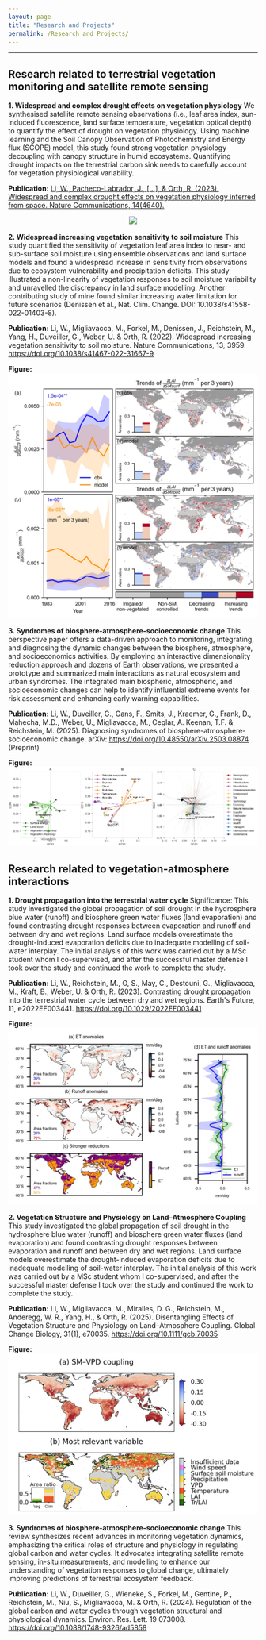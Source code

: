 ```yaml
---
layout: page
title: "Research and Projects"
permalink: /Research and Projects/
---
```

---

## Research related to terrestrial vegetation monitoring and satellite remote sensing

**1. Widespread and complex drought effects on vegetation physiology**
We synthesised satellite remote sensing observations (i.e., leaf area index, sun-induced fluorescence, land surface temperature, vegetation optical depth) to quantify the effect of drought on vegetation physiology. Using machine learning and the Soil Canopy Observation of Photochemistry and Energy flux (SCOPE) model, this study found strong vegetation physiology decoupling with canopy structure in humid ecosystems. Quantifying drought impacts on the terrestrial carbon sink needs to carefully account for vegetation physiological variability.

**Publication:**
[Li, W., Pacheco-Labrador, J., [...], & Orth, R. (2023). Widespread and complex drought effects on vegetation physiology inferred from space. Nature Communications, 14(4640).](https://www.nature.com/articles/s41467-023-40226-9)

<p align="center">
  <img src="figure/fig1_research.jpg">
  <em></em>
</p>

**2. Widespread increasing vegetation sensitivity to soil moisture**
This study quantified the sensitivity of vegetation leaf area index to near- and sub-surface soil moisture using ensemble observations and land surface models and found a widespread increase in sensitivity from observations due to ecosystem vulnerability and precipitation deficits. This study illustrated a non-linearity of vegetation responses to soil moisture variability and unravelled the discrepancy in land surface modelling. Another contributing study of mine found similar increasing water limitation for future scenarios (Denissen et al., Nat. Clim. Change. DOI: 10.1038/s41558-022-01403-8).

**Publication:**
Li, W., Migliavacca, M., Forkel, M., Denissen, J., Reichstein, M., Yang, H., Duveiller, G., Weber, U. & Orth, R. (2022). Widespread increasing vegetation sensitivity to soil moisture. Nature Communications, 13, 3959. https://doi.org/10.1038/s41467-022-31667-9

**Figure:** 
![Figure 2](figure/fig2_research.jpg)

**3. Syndromes of biosphere-atmosphere-socioeconomic change**
This perspective paper offers a data-driven approach to monitoring, integrating, and diagnosing the dynamic changes between the biosphere, atmosphere, and socioeconomics activities. By employing an interactive dimensionality reduction approach and dozens of Earth observations, we presented a prototype and summarized main interactions as natural ecosystem and urban syndromes. The integrated main biospheric, atmospheric, and socioeconomic changes can help to identify influential extreme events for risk assessment and enhancing early warning capabilities.

**Publication:**
Li, W., Duveiller, G., Gans, F., Smits, J., Kraemer, G., Frank, D., Mahecha, M.D., Weber, U., Migliavacca, M., Ceglar, A. Keenan, T.F. & Reichstein, M. (2025). Diagnosing syndromes of biosphere-atmosphere-socioeconomic change. arXiv: https://doi.org/10.48550/arXiv.2503.08874 (Preprint)

**Figure:** 
![Figure 3](figure/io_fig1.png)

## Research related to vegetation-atmosphere interactions
**1. Drought propagation into the terrestrial water cycle**
Significance: This study investigated the global propagation of soil drought in the hydrosphere blue water (runoff) and biosphere green water fluxes (land evaporation) and found contrasting drought responses between evaporation and runoff and between dry and wet regions. Land surface models overestimate the drought-induced evaporation deficits due to inadequate modelling of soil-water interplay. The initial analysis of this work was carried out by a MSc student whom I co-supervised, and after the successful master defense I took over the study and continued the work to complete the study.

**Publication:**
Li, W., Reichstein, M., O, S., May, C., Destouni, G., Migliavacca, M., Kraft, B., Weber, U. & Orth, R. (2023). Contrasting drought propagation into the terrestrial water cycle between dry and wet regions. Earth's Future, 11, e2022EF003441. https://doi.org/10.1029/2022EF003441

**Figure:** 
![Figure 4](figure/fig3_research.jpg)

**2. Vegetation Structure and Physiology on Land–Atmosphere Coupling**
This study investigated the global propagation of soil drought in the hydrosphere blue water (runoff) and biosphere green water fluxes (land evaporation) and found contrasting drought responses between evaporation and runoff and between dry and wet regions. Land surface models overestimate the drought-induced evaporation deficits due to inadequate modelling of soil-water interplay. The initial analysis of this work was carried out by a MSc student whom I co-supervised, and after the successful master defense I took over the study and continued the work to complete the study.

**Publication:**
Li, W., Migliavacca, M., Miralles, D. G., Reichstein, M., Anderegg, W. R., Yang, H., & Orth, R. (2025). Disentangling Effects of Vegetation Structure and Physiology on Land–Atmosphere Coupling. Global Change Biology, 31(1), e70035. https://doi.org/10.1111/gcb.70035

**Figure:** 
![Figure 4](figure/fig4_research.jpg)

**3. Syndromes of biosphere-atmosphere-socioeconomic change**
This review synthesizes recent advances in monitoring vegetation dynamics, emphasizing the critical roles of structure and physiology in regulating global carbon and water cycles. It advocates integrating satellite remote sensing, in-situ measurements, and modelling to enhance our understanding of vegetation responses to global change, ultimately improving predictions of terrestrial ecosystem feedback.

**Publication:**
Li, W., Duveiller, G., Wieneke, S., Forkel, M., Gentine, P., Reichstein, M., Niu, S., Migliavacca, M. & Orth, R. (2024). Regulation of the global carbon and water cycles through vegetation structural and physiological dynamics. Environ. Res. Lett. 19 073008. https://doi.org/10.1088/1748-9326/ad5858 

